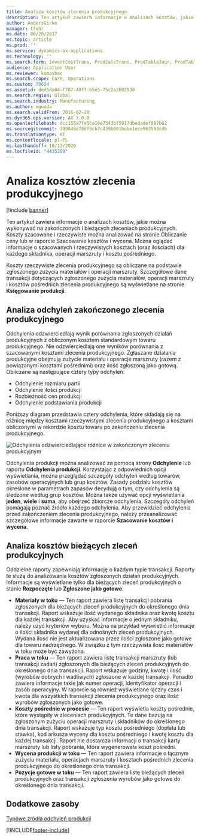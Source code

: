 ```yaml
---
title: Analiza kosztów zlecenia produkcyjnego
description: Ten artykuł zawiera informacje o analizach kosztów, jakie można wykonywać na zakończonych i bieżących zleceniach produkcyjnych. Koszty szacowane i rzeczywiste można analizować na stronie Obliczanie ceny lub w raporcie Szacowanie kosztów i wycena. Można oglądać informacje o szacowanych i rzeczywistych kosztach (oraz ilościach) dla każdego składnika, operacji marszruty i kosztu pośredniego.
author: AndersGirke
manager: tfehr
ms.date: 06/20/2017
ms.topic: article
ms.prod: ''
ms.service: dynamics-ax-applications
ms.technology: ''
ms.search.form: InventCostTrans, ProdCalcTrans, ProdTableJour, ProdTableListPage, ProdSetupHistoricalCost
audience: Application User
ms.reviewer: kamaybac
ms.search.scope: Core, Operations
ms.custom: 79634
ms.assetid: ded5da04-f787-49f7-b5e5-75c2a2b92930
ms.search.region: Global
ms.search.industry: Manufacturing
ms.author: mguada
ms.search.validFrom: 2016-02-28
ms.dyn365.ops.version: AX 7.0.0
ms.openlocfilehash: dcc155a7fe5ca16e7543bf5917dbedadef987b62
ms.sourcegitcommit: 199848e78df5cb7c439b001bdbe1ece963593cdb
ms.translationtype: HT
ms.contentlocale: pl-PL
ms.lasthandoff: 10/13/2020
ms.locfileid: "4435309"
---
```

# <a name="production-order-cost-analysis"></a>Analiza kosztów zlecenia produkcyjnego

[!include [banner](../includes/banner.md)]

Ten artykuł zawiera informacje o analizach kosztów, jakie można wykonywać na zakończonych i bieżących zleceniach produkcyjnych. Koszty szacowane i rzeczywiste można analizować na stronie Obliczanie ceny lub w raporcie Szacowanie kosztów i wycena. Można oglądać informacje o szacowanych i rzeczywistych kosztach (oraz ilościach) dla każdego składnika, operacji marszruty i kosztu pośredniego.

Koszty rzeczywiste zlecenia produkcyjnego są obliczane na podstawie zgłoszonego zużycia materiałów i operacji marszruty. Szczegółowe dane transakcji dotyczących zgłoszonego zużycia materiałów, operacji marszruty i kosztów pośrednich zlecenia produkcyjnego są wyświetlane na stronie **Księgowanie produkcji**.

## <a name="variance-analysis-for-a-completed-production-order"></a>Analiza odchyleń zakończonego zlecenia produkcyjnego
Odchylenia odzwierciedlają wynik porównania zgłoszonych działań produkcyjnych z obliczonym kosztem standardowym towaru produkcyjnego. Nie odzwierciedlają one wyników porównania z szacowanymi kosztami zlecenia produkcyjnego. Zgłaszane działania produkcyjne obejmują zużycie materiału i operacje marszruty (razem z powiązanymi kosztami pośrednimi) oraz ilość zgłoszoną jako gotową. Obliczane są następujące cztery typy odchyleń:

-   Odchylenie rozmiaru partii
-   Odchylenie ilości produkcji
-   Rozbieżność cen produkcji
-   Odchylenie podstawiania produkcji

Poniższy diagram przedstawia cztery odchylenia, które składają się na różnicę między kosztami rzeczywistymi zlecenia produkcyjnego a kosztami obliczonymi w rekordzie kosztu towaru po zakończeniu zlecenia produkcyjnego. 

![Odchylenia odzwierciedlające różnice w zakończonym zleceniu produkcyjnym](./media/control.jpg) 

Odchylenia produkcji można analizować za pomocą strony **Odchylenie** lub raportu **Odchylenia produkcji**. Korzystając z odpowiednich opcji wyświetlania, można przeglądać szczegóły odchyleń według towarów, zasobów operacyjnych lub grup kosztów. Zasady podziału kosztów określone w parametrach zapasów decydują o tym, czy odchylenia są śledzone według grup kosztów. Można także używać opcji wyświetlania **jeden**, **wiele** i **suma**, aby obejrzeć zbiorcze odchylenia. Szczegóły odchyleń pomagają poznać źródło każdego odchylenia. Aby przewidzieć odchylenia przed zakończeniem zlecenia produkcyjnego, należy przeanalizować szczegółowe informacje zawarte w raporcie **Szacowanie kosztów i wycena**.

## <a name="cost-analysis-for-current-production-orders"></a>Analiza kosztów bieżących zleceń produkcyjnych
Oddzielne raporty zapewniają informację o każdym typie transakcji. Raporty te służą do analizowania kosztów zgłoszonych działań produkcyjnych. Informacje są wyświetlane tylko dla bieżących zleceń produkcyjnych o stanie **Rozpoczęte** lub **Zgłoszone jako gotowe**.

-   **Materiały w toku** — Ten raport zawiera listę transakcji pobrania zgłoszonych dla bieżących zleceń produkcyjnych do określonego dnia transakcji. Raport wskazuje ilość wydanego składnika oraz kwotę kosztu dla każdej transakcji. Aby uzyskać informacje o jednym składniku, należy użyć kryteriów wyboru. Można na przykład wyświetlić informacje o ilości składnika wydanej dla odnośnych zleceń produkcyjnych. Wydana ilość nie jest aktualizowana przez ilości zgłoszone jako gotowe dla towaru nadrzędnego. W związku z tym rzeczywista ilość materiałów w toku może być zawyżona.
-   **Praca w toku** — Ten raport zawiera listę transakcji marszruty (lub transakcji zadań) zgłoszonych dla bieżących zleceń produkcyjnych do określonego dnia transakcji. Raport wskazuje godziny, kwotę i ilość (wyrobów dobrych i wadliwych) zgłoszone w każdej transakcji. Ponadto zawiera informacje takie jak numer operacji, identyfikator operacji i zasób operacyjny. W raporcie są również wyświetlane łączny czas i kwota dla wszystkich transakcji zlecenia produkcyjnego oraz ilość wyrobów zgłoszonych jako gotowe.
-   **Koszty pośrednie w procesie** — Ten raport wyświetla koszty pośrednie, które wystąpiły w zleceniach produkcyjnych. Te dane bazują na zgłoszonym zużyciu operacji marszruty i składników do określonego dnia transakcji. Raport wskazuje typ kosztu pośredniego (dopłata lub stawka), kod arkusza wyceny dla kosztu pośredniego i kwotę kosztu dla każdej transakcji. Raport nie dostarcza informacji o transakcji karty marszruty lub listy pobrania, która wygenerowała koszt pośredni.
-   **Wycena produkcji w toku** — Ten raport zawiera informacje o łącznym zużyciu materiału, operacjach marszruty i kosztach pośrednich zlecenia produkcyjnego do określonego dnia transakcji.
-   **Pozycje gotowe w toku** — Ten raport zawiera listę bieżących zleceń produkcyjnych oraz transakcji zgłoszenia wyrobów jako gotowe do określonego dnia transakcji.


<a name="additional-resources"></a>Dodatkowe zasoby
--------

[Typowe źródła odchyleń produkcji](common-sources-of-production-variances.md)





[!INCLUDE[footer-include](../../includes/footer-banner.md)]